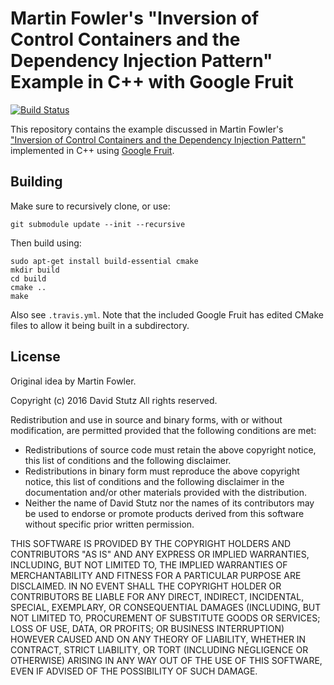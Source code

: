 # Martin Fowler's "Inversion of Control Containers and the Dependency Injection Pattern" Example in C++ with Google Fruit

[![Build Status](https://travis-ci.org/davidstutz/googlefruit-example.svg?branch=master)](https://travis-ci.org/davidstutz/googlefruit-example)

This repository contains the example discussed in Martin Fowler's ["Inversion of Control Containers and the Dependency Injection Pattern"](http://martinfowler.com/articles/injection.html) implemented in C++ using [Google Fruit](https://github.com/google/fruit).

## Building

Make sure to recursively clone, or use:

    git submodule update --init --recursive

Then build using:

    sudo apt-get install build-essential cmake
    mkdir build
    cd build
    cmake ..
    make

Also see `.travis.yml`. Note that the included Google Fruit has edited CMake files to allow it being built in a subdirectory.

## License

Original idea by Martin Fowler.

Copyright (c) 2016 David Stutz All rights reserved.

Redistribution and use in source and binary forms, with or without modification, are permitted provided that the following conditions are met:

* Redistributions of source code must retain the above copyright notice, this list of conditions and the following disclaimer.
* Redistributions in binary form must reproduce the above copyright notice, this list of conditions and the following disclaimer in the documentation and/or other materials provided with the distribution.
* Neither the name of David Stutz nor the names of its contributors may be used to endorse or promote products derived from this software without specific prior written permission.

THIS SOFTWARE IS PROVIDED BY THE COPYRIGHT HOLDERS AND CONTRIBUTORS "AS IS" AND ANY EXPRESS OR IMPLIED WARRANTIES, INCLUDING, BUT NOT LIMITED TO, THE IMPLIED WARRANTIES OF MERCHANTABILITY AND FITNESS FOR A PARTICULAR PURPOSE ARE DISCLAIMED. IN NO EVENT SHALL THE COPYRIGHT HOLDER OR CONTRIBUTORS BE LIABLE FOR ANY DIRECT, INDIRECT, INCIDENTAL, SPECIAL, EXEMPLARY, OR CONSEQUENTIAL DAMAGES (INCLUDING, BUT NOT LIMITED TO, PROCUREMENT OF SUBSTITUTE GOODS OR SERVICES; LOSS OF USE, DATA, OR PROFITS; OR BUSINESS INTERRUPTION) HOWEVER CAUSED AND ON ANY THEORY OF LIABILITY, WHETHER IN CONTRACT, STRICT LIABILITY, OR TORT (INCLUDING NEGLIGENCE OR OTHERWISE) ARISING IN ANY WAY OUT OF THE USE OF THIS SOFTWARE, EVEN IF ADVISED OF THE POSSIBILITY OF SUCH DAMAGE.